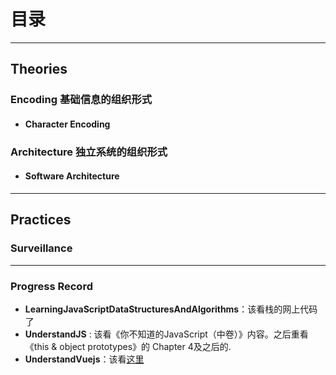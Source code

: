 # 目录


***
## Theories
### Encoding  基础信息的组织形式
* #### Character Encoding

### Architecture  独立系统的组织形式
* #### Software Architecture



***
## Practices
### Surveillance



***
### Progress Record
* **LearningJavaScriptDataStructuresAndAlgorithms**：该看栈的网上代码了
* **UnderstandJS** : 该看《你不知道的JavaScript（中卷）》内容。之后重看《this & object prototypes》的 Chapter 4及之后的.
* **UnderstandVuejs**：该看[这里](https://vuejs.org/v2/guide/components.html#Misc)
